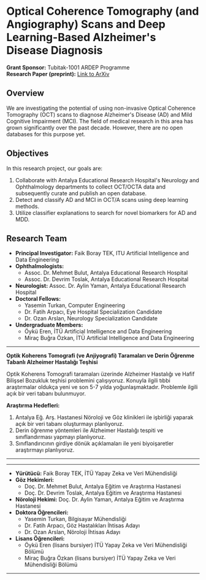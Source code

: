 
# Optical Coherence Tomography (and Angiography) Scans and Deep Learning-Based Alzheimer's Disease Diagnosis

**Grant Sponsor:** Tubitak-1001 ARDEP Programme  
**Research Paper (preprint):** [Link to ArXiv](https://arxiv.org/abs/2209.03354)

## Overview

We are investigating the potential of using non-invasive Optical Coherence Tomography (OCT) scans to diagnose Alzheimer's Disease (AD) and Mild Cognitive Impairment (MCI). The field of medical research in this area has grown significantly over the past decade. However, there are no open databases for this purpose yet.

## Objectives

In this research project, our goals are:

1. Collaborate with Antalya Educational Research Hospital's Neurology and Ophthalmology departments to collect OCT/OCTA data and subsequently curate and publish an open database.
2. Detect and classify AD and MCI in OCT/A scans using deep learning methods.
3. Utilize classifier explanations to search for novel biomarkers for AD and MDD.

## Research Team

- **Principal Investigator:** Faik Boray TEK, ITU Artificial Intelligence and Data Engineering
- **Ophthalmologists:** 
  - Assoc. Dr. Mehmet Bulut, Antalya Educational Research Hospital
  - Assoc. Dr. Devrim Toslak, Antalya Educational Research Hospital
- **Neurologist:** Assoc. Dr. Aylin Yaman, Antalya Educational Research Hospital
- **Doctoral Fellows:** 
  - Yasemin Turkan, Computer Engineering 
  - Dr. Fatih Arpacı, Eye Hospital Specialization Candidate
  - Dr. Ozan Arslan, Neurology Specialization Candidate
- **Undergraduate Members:** 
  - Öykü Eren, İTÜ Artificial Intelligence and Data Engineering
  - Miraç Buğra Özkan, İTÜ Artificial Intelligence and Data Engineering

---

**Optik Koherens Tomografi (ve Anjiyografi) Taramaları ve Derin Öğrenme Tabanlı Alzheimer Hastalığı Teşhisi**

Optik Koherens Tomografi taramaları üzerinde Alzheimer Hastalığı ve Hafif Bilişsel Bozukluk teşhisi problemini çalışıyoruz. Konuyla ilgili tıbbi araştırmalar oldukça yeni ve son 5-7 yılda yoğunlaşmaktadır. Problemle ilgili açık bir veri tabanı bulunmuyor.

**Araştırma Hedefleri:**

1. Antalya Eğ. Arş. Hastanesi Nöroloji ve Göz klinikleri ile işbirliği yaparak açık bir veri tabanı oluşturmayı planlıyoruz.
2. Derin öğrenme yöntemleri ile Alzheimer Hastalığı tespiti ve sınıflandırması yapmayı planlıyoruz.
3. Sınıflandırıcının girdiye dönük açıklamaları ile yeni biyoişaretler araştırmayı planlıyoruz.

---

---

- **Yürütücü:** Faik Boray TEK, İTÜ Yapay Zeka ve Veri Mühendisliği
- **Göz Hekimleri:** 
  - Doç. Dr. Mehmet Bulut, Antalya Eğitim ve Araştırma Hastanesi
  - Doç. Dr. Devrim Toslak, Antalya Eğitim ve Araştırma Hastanesi
- **Nöroloji Hekimi:** Doç. Dr. Aylin Yaman, Antalya Eğitim ve Araştırma Hastanesi
- **Doktora Öğrencileri:** 
  - Yasemin Turkan, Bilgisayar Mühendisliği 
  - Dr. Fatih Arpacı, Göz Hastalıkları İhtisas Adayı
  - Dr. Ozan Arslan, Nöroloji İhtisas Adayı
- **Lisans Öğrencileri:**
  - Öykü Eren (lisans bursiyer) İTÜ Yapay Zeka ve Veri Mühendisliği Bölümü
  - Miraç Buğra Özkan (lisans bursiyer) İTÜ Yapay Zeka ve Veri Mühendisliği Bölümü

---
